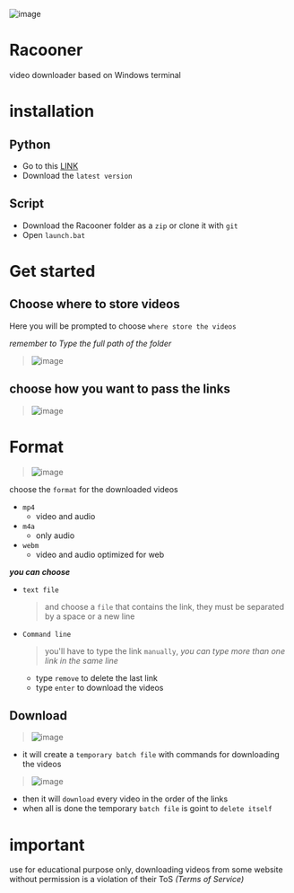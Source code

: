 ![image](https://user-images.githubusercontent.com/114882821/228584066-52603879-ce91-443c-b38b-eb7da80fc43b.png)


# Racooner
video downloader based on Windows terminal
# installation 
## Python
- Go to this [LINK](https://www.python.org/downloads/)
- Download the `latest version`
## Script
- Download the Racooner folder as a `zip` or clone it with `git`
- Open `launch.bat`
# Get started
## Choose where to store videos
Here you will be prompted to choose `where store the videos`

_remember to Type the full path of the folder_
> ![image](https://user-images.githubusercontent.com/114882821/228353136-be6930b3-0ca3-4c83-947e-efee01175d16.png)
## choose how you want to pass the links
> ![image](https://user-images.githubusercontent.com/114882821/228354070-285799a6-f803-466f-8d05-64a3c874a828.png)

# Format
>![image](https://user-images.githubusercontent.com/114882821/228581347-f9203090-98b6-4a95-b1cc-8fc6e430fb16.png)

choose the `format` for the downloaded videos

- `mp4`
  - video and audio
- `m4a`
  - only audio
- `webm`
  - video and audio optimized for web

***you can choose***
- `text file`
  > and choose a `file` that contains the link, they must be separated by a space or a new line
- `Command line`
   > you'll have to type the link `manually`,  _you can type more than one link in the same line_
   - type `remove` to delete the last link
   - type `enter` to download the videos
## Download
> ![image](https://user-images.githubusercontent.com/114882821/228355298-5e622e04-0a47-49c2-baf2-1d5b7d0417e8.png)

- it will create a `temporary batch file` with commands for downloading the videos
> ![image](https://user-images.githubusercontent.com/114882821/228355826-89a5477f-ae19-4094-853a-b42ab200bbd5.png)

- then it will `download` every video in the order of the links
- when all is done the temporary `batch file` is goint to `delete itself` 

# important
use for educational purpose only, downloading videos from some website without permission is a violation of their ToS _(Terms of Service)_ 

